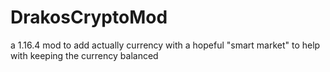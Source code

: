 # DrakosCryptoMod
a 1.16.4 mod to add actually currency with a hopeful "smart market" to help with keeping the currency balanced
